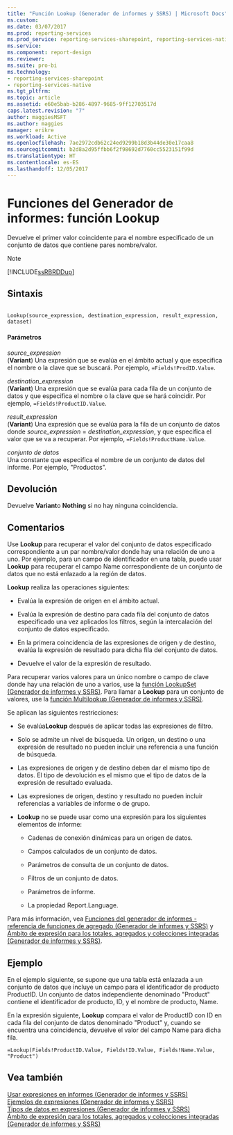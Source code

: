 ```yaml
---
title: "Función Lookup (Generador de informes y SSRS) | Microsoft Docs"
ms.custom: 
ms.date: 03/07/2017
ms.prod: reporting-services
ms.prod_service: reporting-services-sharepoint, reporting-services-native
ms.service: 
ms.component: report-design
ms.reviewer: 
ms.suite: pro-bi
ms.technology:
- reporting-services-sharepoint
- reporting-services-native
ms.tgt_pltfrm: 
ms.topic: article
ms.assetid: e60e5bab-b286-4897-9685-9ff12703517d
caps.latest.revision: "7"
author: maggiesMSFT
ms.author: maggies
manager: erikre
ms.workload: Active
ms.openlocfilehash: 7ae2972cdb62c24ed9299b18d3b44de30e17caa8
ms.sourcegitcommit: b2d8a2d95ffbb6f2f98692d7760cc5523151f99d
ms.translationtype: HT
ms.contentlocale: es-ES
ms.lasthandoff: 12/05/2017
---
```

# <a name="report-builder-functions---lookup-function"></a>Funciones del Generador de informes: función Lookup
  Devuelve el primer valor coincidente para el nombre especificado de un conjunto de datos que contiene pares nombre/valor.  
  
> [!NOTE]  
>  [!INCLUDE[ssRBRDDup](../../includes/ssrbrddup-md.md)]  
  
## <a name="syntax"></a>Sintaxis  
  
```  
  
Lookup(source_expression, destination_expression, result_expression, dataset)  
```  
  
#### <a name="parameters"></a>Parámetros  
 *source_expression*  
 (**Variant**) Una expresión que se evalúa en el ámbito actual y que especifica el nombre o la clave que se buscará. Por ejemplo, `=Fields!ProdID.Value`.  
  
 *destination_expression*  
 (**Variant**) Una expresión que se evalúa para cada fila de un conjunto de datos y que especifica el nombre o la clave que se hará coincidir. Por ejemplo, `=Fields!ProductID.Value`.  
  
 *result_expression*  
 (**Variant**) Una expresión que se evalúa para la fila de un conjunto de datos donde *source_expression* = *destination_expression*, y que especifica el valor que se va a recuperar. Por ejemplo, `=Fields!ProductName.Value`.  
  
 *conjunto de datos*  
 Una constante que especifica el nombre de un conjunto de datos del informe. Por ejemplo, "Productos".  
  
## <a name="return"></a>Devolución  
 Devuelve **Variant**o **Nothing** si no hay ninguna coincidencia.  
  
## <a name="remarks"></a>Comentarios  
 Use **Lookup** para recuperar el valor del conjunto de datos especificado correspondiente a un par nombre/valor donde hay una relación de uno a uno. Por ejemplo, para un campo de identificador en una tabla, puede usar **Lookup** para recuperar el campo Name correspondiente de un conjunto de datos que no está enlazado a la región de datos.  
  
 **Lookup** realiza las operaciones siguientes:  
  
-   Evalúa la expresión de origen en el ámbito actual.  
  
-   Evalúa la expresión de destino para cada fila del conjunto de datos especificado una vez aplicados los filtros, según la intercalación del conjunto de datos especificado.  
  
-   En la primera coincidencia de las expresiones de origen y de destino, evalúa la expresión de resultado para dicha fila del conjunto de datos.  
  
-   Devuelve el valor de la expresión de resultado.  
  
 Para recuperar varios valores para un único nombre o campo de clave donde hay una relación de uno a varios, use la [función LookupSet &#40;Generador de informes y SSRS&#41;](../../reporting-services/report-design/report-builder-functions-lookupset-function.md). Para llamar a **Lookup** para un conjunto de valores, use la [función Multilookup &#40;Generador de informes y SSRS&#41;](../../reporting-services/report-design/report-builder-functions-multilookup-function.md).  
  
 Se aplican las siguientes restricciones:  
  
-   Se evalúa**Lookup** después de aplicar todas las expresiones de filtro.  
  
-   Solo se admite un nivel de búsqueda. Un origen, un destino o una expresión de resultado no pueden incluir una referencia a una función de búsqueda.  
  
-   Las expresiones de origen y de destino deben dar el mismo tipo de datos. El tipo de devolución es el mismo que el tipo de datos de la expresión de resultado evaluada.  
  
-   Las expresiones de origen, destino y resultado no pueden incluir referencias a variables de informe o de grupo.  
  
-   **Lookup** no se puede usar como una expresión para los siguientes elementos de informe:  
  
    -   Cadenas de conexión dinámicas para un origen de datos.  
  
    -   Campos calculados de un conjunto de datos.  
  
    -   Parámetros de consulta de un conjunto de datos.  
  
    -   Filtros de un conjunto de datos.  
  
    -   Parámetros de informe.  
  
    -   La propiedad Report.Language.  
  
 Para más información, vea [Funciones del generador de informes - referencia de funciones de agregado &#40;Generador de informes y SSRS&#41;](../../reporting-services/report-design/report-builder-functions-aggregate-functions-reference.md) y [Ámbito de expresión para los totales, agregados y colecciones integradas &#40;Generador de informes y SSRS&#41;](../../reporting-services/report-design/expression-scope-for-totals-aggregates-and-built-in-collections.md).  
  
## <a name="example"></a>Ejemplo  
 En el ejemplo siguiente, se supone que una tabla está enlazada a un conjunto de datos que incluye un campo para el identificador de producto ProductID. Un conjunto de datos independiente denominado "Product" contiene el identificador de producto, ID, y el nombre de producto, Name.  
  
 En la expresión siguiente, **Lookup** compara el valor de ProductID con ID en cada fila del conjunto de datos denominado "Product" y, cuando se encuentra una coincidencia, devuelve el valor del campo Name para dicha fila.  
  
```  
=Lookup(Fields!ProductID.Value, Fields!ID.Value, Fields!Name.Value, "Product")  
```  
  
## <a name="see-also"></a>Vea también  
 [Usar expresiones en informes &#40;Generador de informes y SSRS&#41;](../../reporting-services/report-design/expression-uses-in-reports-report-builder-and-ssrs.md)   
 [Ejemplos de expresiones &#40;Generador de informes y SSRS&#41;](../../reporting-services/report-design/expression-examples-report-builder-and-ssrs.md)   
 [Tipos de datos en expresiones &#40;Generador de informes y SSRS&#41;](../../reporting-services/report-design/data-types-in-expressions-report-builder-and-ssrs.md)   
 [Ámbito de expresión para los totales, agregados y colecciones integradas &#40;Generador de informes y SSRS&#41;](../../reporting-services/report-design/expression-scope-for-totals-aggregates-and-built-in-collections.md)  
  
  
